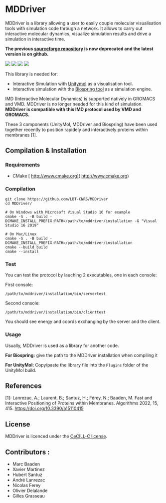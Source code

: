 # MDDriver

MDDriver is a library allowing a user to easily couple molecular visualisation tools with simulation code through a network. It allows to carry out interactive molecular dynamics, visualize simulation results and drive a simulation in interactive time.

**The previous [sourceforge repository](https://sourceforge.net/projects/mddriver/) is now deprecated and the latest version is on github.**

[![](https://img.youtube.com/vi/tHGXYcgRqc8/0.jpg)](https://www.youtube-nocookie.com/embed/tHGXYcgRqc8)
![](https://a.fsdn.com/con/app/proj/mddriver/screenshots/page16-1008-full.jpg/245/183/1.5)
![](https://a.fsdn.com/con/app/proj/mddriver/screenshots/page16-1000-full.jpg/245/183/1.5)
![](https://a.fsdn.com/con/app/proj/mddriver/screenshots/page16-1004-full.jpg/245/183/1.5)



This library is needed for:
   - Interactive Simulation with [Unitymol](https://github.com/LBT-CNRS/UnityMol-Releases) as a visualisation tool.
   - Interactive simulation with the [Biospring tool](https://sourceforge.net/projects/biospring/) as a simulation engine.


IMD (Interactive Molecular Dynamics) is supported natively in GROMACS and VMD. MDDriver is no longer needed for this kind of simulation.
**MDDriver is compatible with this IMD protocol used by VMD and GROMACS.**

These 3 components (UnityMol, MDDriver and Biospring) have been used together recently to position rapidely and interactively proteins within membranes [1].

## Compilation & Installation

### Requirements

- CMake [ http://www.cmake.org]( http://www.cmake.org)

### Compilation

```
git clone https://github.com/LBT-CNRS/MDDriver
cd MDDriver/

# On Windows with Microsoft Visual Studio 16 for example
cmake -S . -B build -DCMAKE_INSTALL_PREFIX:PATH=/path/to/mddriver/installation -G "Visual Studio 16 2019"

# On Mac/Linux
cmake -S . -B build -DCMAKE_INSTALL_PREFIX:PATH=/path/to/mddriver/installation
cmake --build build
cmake --install
```

### Test

You can test the protocol by lauching 2 executables, one in each console:

First console:

    /path/to/mddriver/installation/bin/servertest

Second console:

    /path/to/mddriver/installation/bin/clienttest

You should see energy and coords exchanging by the server and the client.

### Usage

Usually, MDDriver is used as a library for another code.

**For Biospring:** give the path to the MDDriver installation when compiling it

**For UnityMol:** Copy/paste the library file into the `Plugins` folder of the UnityMol build.


## References

[1]: Lanrezac, A.; Laurent, B.; Santuz, H.; Férey, N.; Baaden, M. Fast and Interactive Positioning of Proteins within Membranes. Algorithms 2022, 15, 415. https://doi.org/10.3390/a15110415

## License

MDDriver is licenced under the [CeCILL-C license](LICENSE.txt).

## Contributors :

- Marc Baaden
- Xavier Martinez
- Hubert Santuz
- André Lanrezac
- Nicolas Ferey
- Olivier Delalande
- Gilles Grasseau
